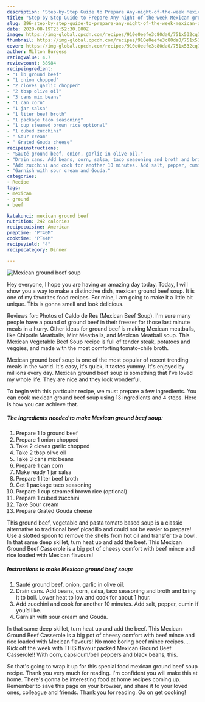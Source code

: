 ```yaml
---
description: "Step-by-Step Guide to Prepare Any-night-of-the-week Mexican ground beef soup"
title: "Step-by-Step Guide to Prepare Any-night-of-the-week Mexican ground beef soup"
slug: 296-step-by-step-guide-to-prepare-any-night-of-the-week-mexican-ground-beef-soup
date: 2020-08-19T23:52:30.800Z
image: https://img-global.cpcdn.com/recipes/910e0eefe3c80da0/751x532cq70/mexican-ground-beef-soup-recipe-main-photo.jpg
thumbnail: https://img-global.cpcdn.com/recipes/910e0eefe3c80da0/751x532cq70/mexican-ground-beef-soup-recipe-main-photo.jpg
cover: https://img-global.cpcdn.com/recipes/910e0eefe3c80da0/751x532cq70/mexican-ground-beef-soup-recipe-main-photo.jpg
author: Milton Burgess
ratingvalue: 4.7
reviewcount: 38984
recipeingredient:
- "1 lb ground beef"
- "1 onion chopped"
- "2 cloves garlic chopped"
- "2 tbsp olive oil"
- "3 cans mix beans"
- "1 can corn"
- "1 jar salsa"
- "1 liter beef broth"
- "1 package taco seasoning"
- "1 cup steamed brown rice optional"
- "1 cubed zucchini"
- " Sour cream"
- " Grated Gouda cheese"
recipeinstructions:
- "Sauté ground beef, onion, garlic in olive oil."
- "Drain cans. Add beans, corn, salsa, taco seasoning and broth and bring it to boil. Lower heat to low and cook for about 1 hour."
- "Add zucchini and cook for another 10 minutes. Add salt, pepper, cumin if you’d like."
- "Garnish with sour cream and Gouda."
categories:
- Recipe
tags:
- mexican
- ground
- beef

katakunci: mexican ground beef 
nutrition: 242 calories
recipecuisine: American
preptime: "PT40M"
cooktime: "PT44M"
recipeyield: "4"
recipecategory: Dinner

---
```



![Mexican ground beef soup](https://img-global.cpcdn.com/recipes/910e0eefe3c80da0/751x532cq70/mexican-ground-beef-soup-recipe-main-photo.jpg)

Hey everyone, I hope you are having an amazing day today. Today, I will show you a way to make a distinctive dish, mexican ground beef soup. It is one of my favorites food recipes. For mine, I am going to make it a little bit unique. This is gonna smell and look delicious.

Reviews for: Photos of Caldo de Res (Mexican Beef Soup). I&#39;m sure many people have a pound of ground beef in their freezer for those last minute meals in a hurry. Other ideas for ground beef is making Mexican meatballs, like Chipotle Meatballs, Mint Meatballs, and Mexican Meatball soup. This Mexican Vegetable Beef Soup recipe is full of tender steak, potatoes and veggies, and made with the most comforting tomato-chile broth.

Mexican ground beef soup is one of the most popular of recent trending meals in the world. It's easy, it's quick, it tastes yummy. It's enjoyed by millions every day. Mexican ground beef soup is something that I've loved my whole life. They are nice and they look wonderful.


To begin with this particular recipe, we must prepare a few ingredients. You can cook mexican ground beef soup using 13 ingredients and 4 steps. Here is how you can achieve that.

<!--inarticleads1-->

##### The ingredients needed to make Mexican ground beef soup:

1. Prepare 1 lb ground beef
1. Prepare 1 onion chopped
1. Take 2 cloves garlic chopped
1. Take 2 tbsp olive oil
1. Take 3 cans mix beans
1. Prepare 1 can corn
1. Make ready 1 jar salsa
1. Prepare 1 liter beef broth
1. Get 1 package taco seasoning
1. Prepare 1 cup steamed brown rice (optional)
1. Prepare 1 cubed zucchini
1. Take  Sour cream
1. Prepare  Grated Gouda cheese


This ground beef, vegetable and pasta tomato based soup is a classic alternative to traditional beef picadillo and could not be easier to prepare! Use a slotted spoon to remove the shells from hot oil and transfer to a bowl. In that same deep skillet, turn heat up and add the beef. This Mexican Ground Beef Casserole is a big pot of cheesy comfort with beef mince and rice loaded with Mexican flavours! 

<!--inarticleads2-->

##### Instructions to make Mexican ground beef soup:

1. Sauté ground beef, onion, garlic in olive oil.
1. Drain cans. Add beans, corn, salsa, taco seasoning and broth and bring it to boil. Lower heat to low and cook for about 1 hour.
1. Add zucchini and cook for another 10 minutes. Add salt, pepper, cumin if you’d like.
1. Garnish with sour cream and Gouda.


In that same deep skillet, turn heat up and add the beef. This Mexican Ground Beef Casserole is a big pot of cheesy comfort with beef mince and rice loaded with Mexican flavours! No more boring beef mince recipes…. Kick off the week with THIS flavour packed Mexican Ground Beef Casserole!! With corn, capsicum/bell peppers and black beans, this. 

So that's going to wrap it up for this special food mexican ground beef soup recipe. Thank you very much for reading. I'm confident you will make this at home. There's gonna be interesting food at home recipes coming up. Remember to save this page on your browser, and share it to your loved ones, colleague and friends. Thank you for reading. Go on get cooking!
